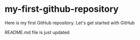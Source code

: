 # my-first-github-repository
Here is my first GitHub repository. Let's get started with GitHub

README.md file is just updated
